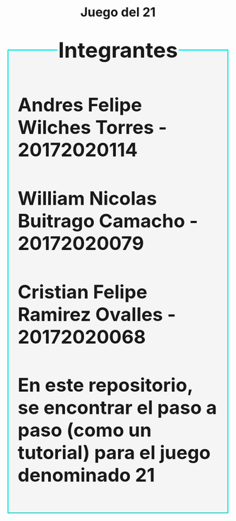 <h1 style="text-align:center"> Juego del 21<h1>
 <fieldset style="background-color: whitesmoke;border-color: cyan">
            <legend style="text-align:center"><big><big><big><b>Integrantes</b></big></big></big></legend>
            <h2> Andres Felipe Wilches Torres - 20172020114<h2>
            <h2> William Nicolas Buitrago Camacho - 20172020079<h2>
            <h2> Cristian Felipe Ramirez Ovalles - 20172020068<h2>
  <p>En este repositorio, se encontrar el paso a paso (como un tutorial) para el juego denominado 21 </p>
    
